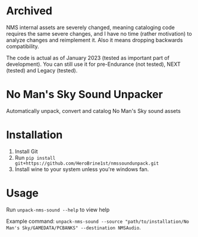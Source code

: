 # Archived
NMS internal assets are severely changed, meaning cataloging code requires the same severe changes, and I have no time (rather motivation) to analyze changes and reimplement it. Also it means dropping backwards compatibility.

The code is actual as of January 2023 (tested as important part of development). You can still use it for pre-Endurance (not tested), NEXT (tested) and Legacy (tested).

# No Man's Sky Sound Unpacker
Automatically unpack, convert and catalog No Man's Sky sound assets

# Installation

1. Install Git
2. Run ``pip install git+https://github.com/HeroBrine1st/nmssoundunpack.git``
3. Install wine to your system unless you're windows fan.

# Usage

Run ``unpack-nms-sound --help`` to view help

Example command: ``unpack-nms-sound --source "path/to/installation/No Man's Sky/GAMEDATA/PCBANKS" --destination NMSAudio``.

